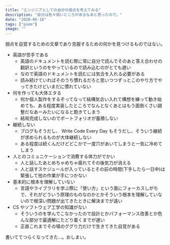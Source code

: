 ```yaml
---
title: "エンジニアとしての自分の弱点を考えてみる"
description: "自分は色々弱いところがあるなあと思ったので。"
date: "2020-06-18"
tags: ["poem"]
image: ""
---
```


弱点を自覚するための文章であり克服するための何かを見つけるものではない。

- 英語が苦手である
  - 英語のドキュメントを読む際に常に自分で読んでそのあと答え合わせの翻訳というのをやっているので読み込むのがとても遅い
  - なので英語のドキュメントを読むには気合を入れる必要がある
  - 読み続けていればそのうち慣れるだろと思いつつずっとこのやり方でやってきたけどいまだに慣れていない
- 何を作っても大体エタる
  - 何か個人製作をするぞってなって結構気合い入れて構想を練って動き始めても、ある程度実装したところでなんとなくあとはもう面倒くさい調整だなあーみたいになると飽きてしまう
  - 結局完成しないのでポートフォリオが蓄積しない
- 継続しない
  - ブログもそうだし、 Write Code Every Day もそうだし、そういう継続が求められるものが大体継続しない
  - ある程度は続くんだけどどこかで一度穴があいてしまうと一気に冷めてしまう
- 人とのコミュニケーションで消費する体力がでかい
  - 人と話したあとめちゃめちゃ疲れてその後気力が消える
  - 人と話すスケジュールが入っているとその前の時間(下手したら一日中)は緊張して他の作業が手につかない
- 基本的に根本を理解していない
  - 言語やライブラリを学ぶ際に「使い方」という面にフォーカスしがちで、それがどういう原理のものなのかとかそういう根本を理解していないので根深い問題が出てきたときに解決までが遠い
- CS やソフトウェア工学の知識がない
  - そういうのを学んでこなかったので設計とかパフォーマンス改善とか色んな部分で最適解にたどり着くまでが遅い
  - 正直これまでその場のググり力だけで生きてきた自覚がある

書いててつらくなってきた…。おしまい。
